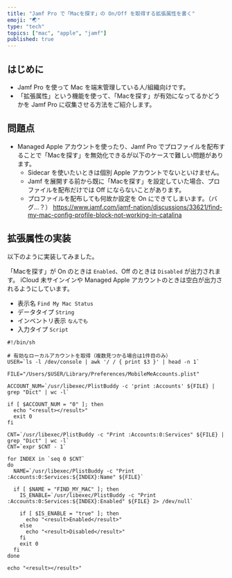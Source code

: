 ```yaml
---
title: "Jamf Pro で「Macを探す」の On/Off を取得する拡張属性を書く"
emoji: "🌏"
type: "tech"
topics: ["mac", "apple", "jamf"]
published: true
---
```


## はじめに

- Jamf Pro を使って Mac を端末管理している人/組織向けです。
- 「拡張属性」という機能を使って、「Macを探す」が有効になってるかどうかを Jamf Pro に収集させる方法をご紹介します。

## 問題点

- Managed Apple アカウントを使ったり、Jamf Pro でプロファイルを配布することで「Macを探す」を無効化できるが以下のケースで難しい問題があります。
  - Sidecar を使いたいときは個別 Apple アカウントでないといけません。
  - Jamf を展開する前から既に「Macを探す」を設定していた場合、プロファイルを配布だけでは Off にならないことがあります。
  - プロファイルを配布しても何故か設定を On にできてしまいます。（バグ…？）
<https://www.jamf.com/jamf-nation/discussions/33621/find-my-mac-config-profile-block-not-working-in-catalina>

## 拡張属性の実装

以下のように実装してみました。

「Macを探す」が On のときは `Enabled`、Off のときは `Disabled` が出力されます。
iCloud 未サインインや Managed Apple アカウントのときは空白が出力されるようにしています。

- 表示名 `Find My Mac Status`
- データタイプ `String`
- インベントリ表示 `なんでも`
- 入力タイプ `Script`

``` shell
#!/bin/sh

# 有効なローカルアカウントを取得（複数見つかる場合は1件目のみ）
USER=`ls -l /dev/console | awk '/ / { print $3 }' | head -n 1`

FILE="/Users/$USER/Library/Preferences/MobileMeAccounts.plist"

ACCOUNT_NUM=`/usr/libexec/PlistBuddy -c 'print :Accounts' ${FILE} | grep "Dict" | wc -l`

if [ $ACCOUNT_NUM = "0" ]; then
  echo "<result></result>"
  exit 0
fi

CNT=`/usr/libexec/PlistBuddy -c "Print :Accounts:0:Services" ${FILE} | grep "Dict" | wc -l`
CNT=`expr $CNT - 1`

for INDEX in `seq 0 $CNT`
do
  NAME=`/usr/libexec/PlistBuddy -c "Print :Accounts:0:Services:${INDEX}:Name" ${FILE}`

  if [ $NAME = "FIND_MY_MAC" ]; then
    IS_ENABLE=`/usr/libexec/PlistBuddy -c "Print :Accounts:0:Services:${INDEX}:Enabled" ${FILE} 2> /dev/null`

    if [ $IS_ENABLE = "true" ]; then
      echo "<result>Enabled</result>"
    else
      echo "<result>Disabled</result>"
    fi
    exit 0
  fi
done

echo "<result></result>"

```
